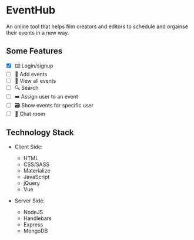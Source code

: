 # EventHub
An online tool that helps film creators and editors to schedule and orgainse their events in a new way.

## Some Features

* [x] ⌨️ Login/signup
* [ ] 📝 Add events
* [ ] 🙈 View all events
* [ ] 🔍 Search
* [ ] ➡️ Assign user to an event
* [ ] 🗃 Show events for specific user
* [ ] 💬 Chat room

## Technology Stack

* Client Side:
  * HTML
  * CSS/SASS
  * Materialize
  * JavaScript
  * jQuery
  * Vue

* Server Side:
  * NodeJS
  * Handlebars
  * Express
  * MongoDB
